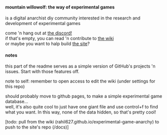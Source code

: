 #### mountain willowolf: the way of experimental games
is a digital anarchist diy community interested in the research and development of experimental games

come 'n hang out at [the discord!](https://discord.gg/BsUq9n3)  
if that's empty, you can read 'n contribute to [the wiki](https://github.com/Rahil627/experimental-game-anarchy/wiki)  
or maybe you want to halp build [the site](https://forest.willowolf.com)?

#### notes
this part of the readme serves as a simple version of GitHub's projects 'n issues. Start with those features off.

note to self: remember to open access to edit the wiki (under settings for this repo)

should probably move to github pages, to make a simple experimental game database...  
well, it's also quite cool to just have one giant file and use control+f to find what you want. In this way, none of the data hidden, so that's pretty cool!

[todo: pull from the wiki (rahil627.github.io/experimental-game-anarchy) to push to the site's repo (/docs)]
